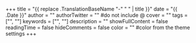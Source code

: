 +++
title = "{{ replace .TranslationBaseName "-" " " | title }}"
date = "{{ .Date }}" author = ""
authorTwitter = "" #do not include @
cover = ""
tags = ["", ""]
keywords = ["", ""]
description = ""
showFullContent = false
readingTime = false
hideComments = false
color = "" #color from the theme settings
+++
